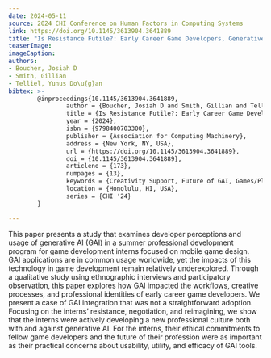 ```yaml
---
date: 2024-05-11
source: 2024 CHI Conference on Human Factors in Computing Systems
link: https://doi.org/10.1145/3613904.3641889
title: "Is Resistance Futile?: Early Career Game Developers, Generative AI, and Ethical Skepticism"
teaserImage:
imageCaption:
authors: 
- Boucher, Josiah D 
- Smith, Gillian
- Telliel, Yunus Do\u{g}an
bibtex: >-
        @inproceedings{10.1145/3613904.3641889,
                author = {Boucher, Josiah D and Smith, Gillian and Telliel, Yunus Do\u{g}an},
                title = {Is Resistance Futile?: Early Career Game Developers, Generative AI, and Ethical Skepticism},
                year = {2024},
                isbn = {9798400703300},
                publisher = {Association for Computing Machinery},
                address = {New York, NY, USA},
                url = {https://doi.org/10.1145/3613904.3641889},
                doi = {10.1145/3613904.3641889},
                articleno = {173},
                numpages = {13},
                keywords = {Creativity Support, Future of GAI, Games/Play, Generative AI, Professional Communities, Programming/Development Support, Qualitative Methods},
                location = {Honolulu, HI, USA},
                series = {CHI '24}
        }

---
```


This paper presents a study that examines developer perceptions and usage of generative AI (GAI) in a summer professional development program for game development interns focused on mobile game design. GAI applications are in common usage worldwide, yet the impacts of this technology in game development remain relatively underexplored. Through a qualitative study using ethnographic interviews and participatory observation, this paper explores how GAI impacted the workflows, creative processes, and professional identities of early career game developers. We present a case of GAI integration that was not a straightforward adoption. Focusing on the interns’ resistance, negotiation, and reimagining, we show that the interns were actively developing a new professional culture both with and against generative AI. For the interns, their ethical commitments to fellow game developers and the future of their profession were as important as their practical concerns about usability, utility, and efficacy of GAI tools.